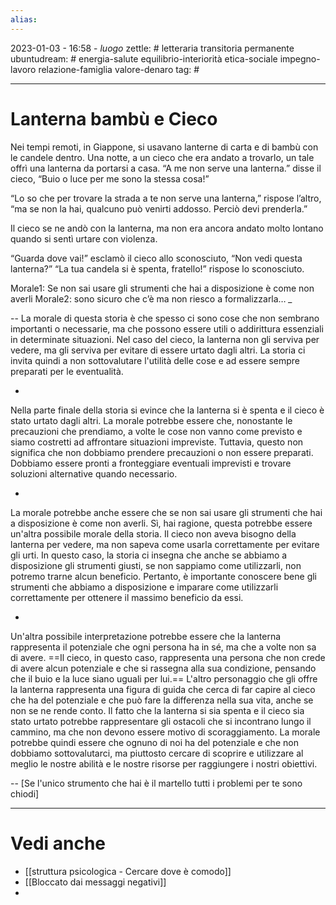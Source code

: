 ```yaml
---
alias: 
---
```

2023-01-03 - 16:58 - *luogo*
zettle: # letteraria transitoria permanente
ubuntudream: # energia-salute equilibrio-interiorità etica-sociale impegno-lavoro relazione-famiglia valore-denaro 
tag: #

---
# Lanterna bambù e Cieco

Nei tempi remoti, in Giappone, si usavano lanterne di carta e di bambù con le candele dentro.
Una notte, a un cieco che era andato a trovarlo, un tale offrì una lanterna da portarsi a casa.
“A me non serve una lanterna.” disse il cieco, “Buio o luce per me sono la stessa cosa!”

“Lo so che per trovare la strada a te non serve una lanterna,” rispose l’altro, “ma se non la hai, qualcuno può venirti addosso.
Perciò devi prenderla.”

Il cieco se ne andò con la lanterna, ma non era ancora andato molto lontano quando si sentì urtare con violenza.

“Guarda dove vai!” esclamò il cieco allo sconosciuto, “Non vedi questa lanterna?”
“La tua candela si è spenta, fratello!” rispose lo sconosciuto.


Morale1: Se non sai usare gli strumenti che hai a disposizione è come non averli
Morale2: sono sicuro che c’è ma non riesco a formalizzarla… *_*

--
La morale di questa storia è che spesso ci sono cose che non sembrano importanti o necessarie, ma che possono essere utili o addirittura essenziali in determinate situazioni. Nel caso del cieco, la lanterna non gli serviva per vedere, ma gli serviva per evitare di essere urtato dagli altri. La storia ci invita quindi a non sottovalutare l'utilità delle cose e ad essere sempre preparati per le eventualità.

-
Nella parte finale della storia si evince che la lanterna si è spenta e il cieco è stato urtato dagli altri. La morale potrebbe essere che, nonostante le precauzioni che prendiamo, a volte le cose non vanno come previsto e siamo costretti ad affrontare situazioni impreviste. Tuttavia, questo non significa che non dobbiamo prendere precauzioni o non essere preparati. Dobbiamo essere pronti a fronteggiare eventuali imprevisti e trovare soluzioni alternative quando necessario.

-
La morale potrebbe anche essere che se non sai usare gli strumenti che hai a disposizione è come non averli.
Sì, hai ragione, questa potrebbe essere un'altra possibile morale della storia. Il cieco non aveva bisogno della lanterna per vedere, ma non sapeva come usarla correttamente per evitare gli urti. In questo caso, la storia ci insegna che anche se abbiamo a disposizione gli strumenti giusti, se non sappiamo come utilizzarli, non potremo trarne alcun beneficio. Pertanto, è importante conoscere bene gli strumenti che abbiamo a disposizione e imparare come utilizzarli correttamente per ottenere il massimo beneficio da essi.

-
Un'altra possibile interpretazione potrebbe essere che la lanterna rappresenta il potenziale che ogni persona ha in sé, ma che a volte non sa di avere. ==Il cieco, in questo caso, rappresenta una persona che non crede di avere alcun potenziale e che si rassegna alla sua condizione, pensando che il buio e la luce siano uguali per lui.== L'altro personaggio che gli offre la lanterna rappresenta una figura di guida che cerca di far capire al cieco che ha del potenziale e che può fare la differenza nella sua vita, anche se non se ne rende conto. Il fatto che la lanterna si sia spenta e il cieco sia stato urtato potrebbe rappresentare gli ostacoli che si incontrano lungo il cammino, ma che non devono essere motivo di scoraggiamento. La morale potrebbe quindi essere che ognuno di noi ha del potenziale e che non dobbiamo sottovalutarci, ma piuttosto cercare di scoprire e utilizzare al meglio le nostre abilità e le nostre risorse per raggiungere i nostri obiettivi.

--
[Se l'unico strumento che hai è il martello tutti i problemi per te sono chiodi]



---
# Vedi anche
- [[struttura psicologica - Cercare dove è comodo]]
- [[Bloccato dai messaggi negativi]]
- 